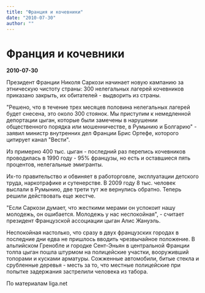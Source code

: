 ```yaml
---
title: "Франция и кочевники"
date: "2010-07-30"
author: ""
---
```


# Франция и кочевники

**2010-07-30** 

Президент Франции Николя Саркози начинает новую кампанию за этническую чистоту страны: 300 нелегальных лагерей кочевников приказано закрыть, их обитателей - выдворить из страны.

"Решено, что в течение трех месяцев половина нелегальных лагерей будет снесена, это около 300 стоянок. Мы приступим к немедленной депортации цыган, которые были замечены в нарушении общественного порядка или мошенничестве, в Румынию и Болгарию" - заявил министр внутренних дел Франции Брис Ортефе, которого цитирует канал "Вести".

Из примерно 400 тыс. цыган - последний раз перепись кочевников проводилась в 1990 году - 95% французы, но есть и оставшиеся пять процентов, нелегальные эмигранты.

Их-то правительство и обвиняет в работорговле, эксплуатации детского труда, наркотрафике и сутенерстве. В 2009 году 8 тыс. человек выслали в Румынию, две трети тут же вернулись обратно. Теперь решили действовать еще жестче.

"Если Саркози думает, что жесткими мерами он успокоит нашу молодежь, он ошибается. Молодежь у нас неспокойная", - считает президент Французской ассоциации цыган Алис Жануэль.

Неспокойная настолько, что сразу в двух французских городах в последние дни едва не пришлось вводить чрезвычайное положение. В альпийском Гренобле и городке Сент-Эньян в центральной Франции толпа цыган пошла штурмом на полицейские участки, вооруживший топорами и кусками арматуры. Сожженные автомобили, битые стекла и срубленные деревья - месть за то, что местные полицейские при попытке задержания застрелили человека из табора.

По материалам liga.net